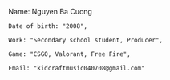   Name: Nguyen Ba Cuong
	
	Date of birth: "2008",
  
	Work: "Secondary school student, Producer",
  
	Game: "CSGO, Valorant, Free Fire",
  
	Email: "kidcraftmusic040708@gmail.com"
